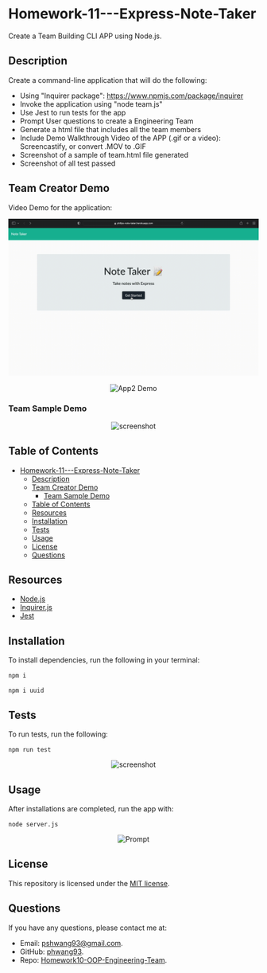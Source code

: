 # Homework-11---Express-Note-Taker
Create a Team Building CLI APP using Node.js. 

## Description
 Create a command-line application that will do the following:

- Using "Inquirer package": https://www.npmjs.com/package/inquirer
- Invoke the application using "node team.js"
- Use Jest to run tests for the app
- Prompt User questions to create a Engineering Team
- Generate a html file that includes all the team members
- Include Demo Walkthrough Video of the APP (.gif or a video): Screencastify, or convert .MOV to .GIF
- Screenshot of a sample of team.html file generated
- Screenshot of all test passed
## Team Creator Demo 

Video Demo for the application:

<p align = "center">
<img alt="App Demo" src="./imgs/demo1.gif">
</p>

<p align = "center">
<img alt="App2 Demo" src="./imgs/demo2.gif">
</p>

### Team Sample Demo

<p align = "center">
<img alt="screenshot" src="./imgs/SampleTeam.png">
</p>



## Table of Contents

- [Homework-11---Express-Note-Taker](#homework-11---express-note-taker)
  - [Description](#description)
  - [Team Creator Demo](#team-creator-demo)
    - [Team Sample Demo](#team-sample-demo)
  - [Table of Contents](#table-of-contents)
  - [Resources](#resources)
  - [Installation](#installation)
  - [Tests](#tests)
  - [Usage](#usage)
  - [License](#license)
  - [Questions](#questions)

## Resources

* [Node.js](https://nodejs.org/)
* [Inquirer.js](https://www.npmjs.com/package/inquirer)
* [Jest](https://www.npmjs.com/package/jest)

## Installation

To install dependencies, run the following in your terminal:

```
npm i 
```
```
npm i uuid
```

## Tests

To run tests, run the following:

```
npm run test
```

<p align = "center">
<img alt="screenshot" src="./imgs/SampleTest.png">
</p>

## Usage

After installations are completed, run the app with: 

```
node server.js
```

<p align = "center">
<img alt="Prompt" src="./imgs/Prompt.png">
</p>

## License

This repository is licensed under the [MIT license](./LICENSE).

## Questions

If you have any questions, please contact me at: 
* Email: [pshwang93@gmail.com](mailto:pshwang93@gmail.com). 
* GitHub: [phwang93](https://github.com/phwang93).
* Repo: [Homework10-OOP-Engineering-Team](https://github.com/phwang93/Homework---10---OOP-Engineering-Team).